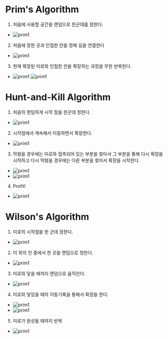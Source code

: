 # Prim's Algorithm

1. 처음에 사용할 공간을 랜덤으로 한군데를 정한다.
 - ![prim1](./static/prim1.jpg)
2. 처음에 정한 곳과 인접한 칸을 정해 길을 연결한다
- ![prim1](./static/prim2.jpg)
3. 현재 확장된 미로와 인접한 칸을 확장하는 과정을 무한 반복한다.
- ![prim1](./static/prim3.jpg) ![prim1](./static/prim4.jpg)

# Hunt-and-Kill Algorithm
1. 처음의 랜덤하게 시작 점을 한군데 정한다.
- ![prim1](./static/hunt1.jpg)
2. 시작점에서 계속해서 이동하면서 확장한다.
- ![prim1](./static/hunt2.gif)
3. 막혔을 경우에는 미로와 접촉되어 있는 부분을 찾아서 그 부분을 통해 다시 확장을 시작하고 다시 막혔을 경우에는 다른 부분을 찾아서 확장을 시작한다.
- ![prim1](./static/hunt3.jpg)
- ![prim1](./static/hunt4.jpg)
4. Profit!
- ![prim1](./static/hunt5.gif)

# Wilson's Algorithm
1. 미로의 시작점을 한 군데 정한다.
- ![prim1](./static/wilson1.jpg)
2. 이 외의 칸 중에서 한 곳을 랜덤으로 정한다.
- ![prim1](./static/wilson2.jpg)
3. 미로와 닿을 때까지 랜덤으로 움직인다.
- ![prim1](./static/wilson3.gif)
4. 미로와 닿았을 때의 이동기록을 통해서 확장을 한다.
- ![prim1](./static/wilson4.gif)
- ![prim1](./static/wilson4-1.jpg)
5. 미로가 완성될 때까지 반복
- ![prim1](./static/wilson5.gif)